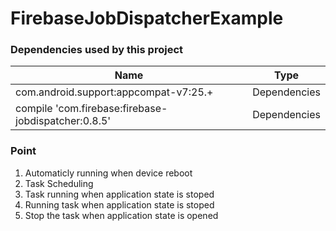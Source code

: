 # FirebaseJobDispatcherExample


### Dependencies used by this project
| Name | Type |
| ------ | ------ |
|com.android.support:appcompat-v7:25.+| Dependencies
|compile 'com.firebase:firebase-jobdispatcher:0.8.5'| Dependencies 

### Point
1. Automaticly running when device reboot
2. Task Scheduling
3. Task running when application state is stoped
4. Running task when application state is stoped
5. Stop the task when application state is opened
